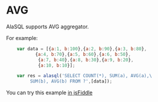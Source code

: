 # AVG

AlaSQL supports AVG aggregator. 

For example:
```js
    var data = [{a:1, b:100},{a:2, b:90},{a:3, b:80},
           {a:4, b:70},{a:5, b:60},{a:6, b:50},
            {a:7, b:40},{a:8, b:30},{a:9, b:20},
            {a:10, b:10}];

    var res = alasql('SELECT COUNT(*), SUM(a), AVG(a),\
         SUM(b), AVG(b) FROM ?',[data]);
```

You can try this example [in jsFiddle](http://jsfiddle.net/agershun/7yxy6frz/)
